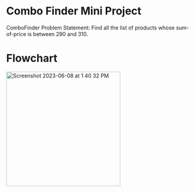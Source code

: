 # Combo Finder Mini Project


ComboFinder
Problem Statement:
Find all the list of products whose sum-of-price is between 290 and 310.

# Flowchart

<img width="305" alt="Screenshot 2023-06-08 at 1 40 32 PM" src="https://github.com/purusachdeva/ComboFinder_Mini-Project/assets/68560995/d82915cf-116b-4318-a9e7-53ea68c1f543">

